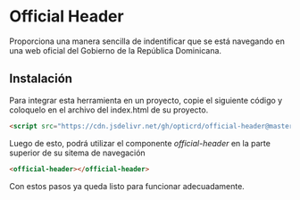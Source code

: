 # Official Header

Proporciona una manera sencilla de indentificar que se está navegando en una web oficial del Gobierno de la República Dominicana.

## Instalación

Para integrar esta herramienta en un proyecto, copie el siguiente código y coloquelo en el archivo del index.html de su proyecto.

```html
<script src="https://cdn.jsdelivr.net/gh/opticrd/official-header@master/main.js"></script>
```

Luego de esto, podrá utilizar el componente *official-header* en la parte superior de su sitema de navegación

```html
<official-header></official-header>
```

Con estos pasos ya queda listo para funcionar adecuadamente.
